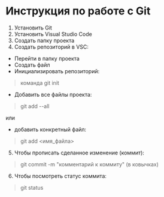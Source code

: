 # Инструкция по работе с Git

1. Установить Git
2. Установить Visual Studio Code
3. Создать папку проекта
4. Создать репозиторий в VSC:
* Перейти в папку проекта 
* Создать файл
* Инициализировать репозиторий:
> команда git init 
* Добавить все файлы проекта: 
> git add --all

или

* добавить конкретный файл:
> git add <имя_файла>

5. Чтобы прописать сделанное изменение (коммит):
> git commit -m "комментарий к коммиту" (в ковычках) 
6. Чтобы посмотреть статус коммита:
> git status


